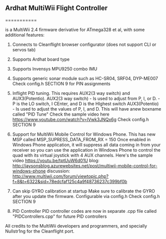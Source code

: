 ## Ardhat MultiWii Flight Controller 
===========

is a MultiWii 2.4 firmware derivative for ATmega328 et al, with some additional features:

1. Connects to Cleanflight browser configurator (does not support CLI or servos tab)

2. Supports Ardhat board type

2. Supports Invensys MPU9250 combo IMU

3. Supports generic sonar module such as HC-SR04, SRF04, DYP-ME007
	Check config.h SECTION 9 for PIN assignments
	
4. Inflight PID tuning.
	This requires AUX2(3 way switch) and AUX3(Potentio). 
		AUX2(3 way switch) - Is used to adjust from P, I, or D. 
		- P is the LO switch, I CEnter, and D is the HIghest switch
		AUX3(Potentio) - Is used to adjust the values of P, I, and D.
	This will have anew boxname called "PID Tune"
	Check the sample video here https://www.youtube.com/watch?v=lVwk3JNQx6g
	Check config.h SECTION 9

5. Support for MultiWii Mobile Control for Windows Phone.
	This has new MSP called MSP_SUPRESS_DATA_FROM_RX = 150
 Once enabled in Windows Phone application, it will suppress all data coming in from your receiver so you can use the application in Windows Phone to control the quad with its virtual joystick with 4 AUX channels.
	Here's the sample video https://youtu.be/tptUuW6d01U
	blog: http://jaysonsblog.azurewebsites.net/post/multiwii-mobile-control-for-windows-phone
	discussion: http://www.multiwii.com/forum/viewtopic.php?f=8&t=6322&sid=78edcfaf125c4a9f48736237c399bf0b

6. Can skip GYRO calibration at startup
	Make sure to calibrate the GYRO after you update the firmware.
	Configurable via config.h
	Check config.h SECTION 9
	
7. PID Controller
	PID controller codes are now in separate .cpp file called "PIDControllers.cpp" for future PID controllers
	

All credits to the MultiWii developers and programmers, and specially Nullstr1ng for the Cleanflight port.
